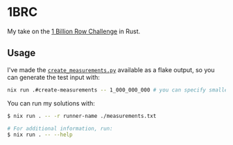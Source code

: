 # 1BRC

My take on the [1 Billion Row Challenge](https://1brc.dev/) in Rust.

## Usage

I've made the [`create_measurements.py`](https://github.com/gunnarmorling/1brc/blob/main/src/main/python/create_measurements.py)
available as a flake output, so you can generate the test input with:
```bash
nix run .#create-measurements -- 1_000_000_000 # you can specify smaller inputs, too
```

You can run my solutions with:
```bash
$ nix run . -- -r runner-name ./measurements.txt

# For additional information, run:
$ nix run . -- --help
```
